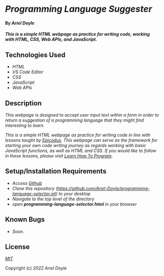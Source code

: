 # _Programming Language Suggester_

#### By _**Ariel Doyle**_

#### _This is a simple HTML webpage as practice for writing code, working with HTML, CSS, Web APIs, and JavaScript._

## Technologies Used

- _HTML_
- _VS Code Editor_
- _CSS_
- _JavaScript_
- _Web APIs_

## Description

_This webpage is designed to accept user input text within a form in order to return a suggestion of a programming language that they might find interesting to learn._

_This is a simple HTML webpage as practice for writing code in line with lessons taught by [Epicodus](https://www.epicodus.com). This webpage can serve as the framework for starting your own code writing journey as regards working with basic JavaScript functions, as well as HTML and CSS. If you would like to follow in these lessons, please visit [Learn How To Program](https://www.learnhowtoprogram.com/introduction-to-programming-part-time)._

## Setup/Installation Requirements

- _Access [Github](https://github.com/)_
- _Clone this repository (https://github.com/Ariel-Doyle/programming-language-selector.git) to your desktop_
- _Navigate to the top level of the directory_
- _open **programming-language-selector.html** in your browser_

## Known Bugs

- _Soon._

## License

_[MIT](https://choosealicense.com/licenses/mit/)_

Copyright (c) _2022_ _Ariel Doyle_